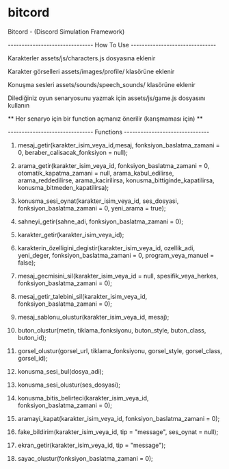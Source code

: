 # bitcord
Bitcord - (Discord Simulation Framework)

------------------------------- How To Use -------------------------------

Karakterler assets/js/characters.js dosyasına eklenir

Karakter görselleri assets/images/profile/ klasörüne eklenir

Konuşma sesleri assets/sounds/speech_sounds/ klasörüne eklenir

Dilediğiniz oyun senaryosunu yazmak için assets/js/game.js dosyasını kullanın



** Her senaryo için bir function açmanız önerilir (karışmaması için) **



------------------------------- Functions -------------------------------

1. mesaj_getir(karakter_isim_veya_id,mesaj, fonksiyon_baslatma_zamani = 0, beraber_calisacak_fonksiyon = null);

2. arama_getir(karakter_isim_veya_id, fonksiyon_baslatma_zamani = 0, otomatik_kapatma_zamani = null, arama_kabul_edilirse, arama_reddedilirse, arama_kacirilirsa, konusma_bittiginde_kapatilirsa, konusma_bitmeden_kapatilirsa);

3. konusma_sesi_oynat(karakter_isim_veya_id, ses_dosyasi, fonksiyon_baslatma_zamani = 0, yeni_arama = true);

4. sahneyi_getir(sahne_adi, fonksiyon_baslatma_zamani = 0);

5. karakter_getir(karakter_isim_veya_id);

6. karakterin_özelligini_degistir(karakter_isim_veya_id, ozellik_adi, yeni_deger, fonksiyon_baslatma_zamani = 0, program_veya_manuel = false);

7. mesaj_gecmisini_sil(karakter_isim_veya_id = null, spesifik_veya_herkes, fonksiyon_baslatma_zamani = 0);

8. mesaj_getir_talebini_sil(karakter_isim_veya_id, fonksiyon_baslatma_zamani = 0);

9. mesaj_sablonu_olustur(karakter_isim_veya_id, mesaj);

10. buton_olustur(metin, tiklama_fonksiyonu, buton_style, buton_class, buton_id);

11. gorsel_olustur(gorsel_url, tiklama_fonksiyonu, gorsel_style, gorsel_class, gorsel_id);

12. konusma_sesi_bul(dosya_adi);

13. konusma_sesi_olustur(ses_dosyasi);

14. konusma_bitis_belirteci(karakter_isim_veya_id, fonksiyon_baslatma_zamani = 0);

15. aramayi_kapat(karakter_isim_veya_id, fonksiyon_baslatma_zamani = 0);

16. fake_bildirim(karakter_isim_veya_id, tip = "message", ses_oynat = null);

17. ekran_getir(karakter_isim_veya_id, tip = "message");

18. sayac_olustur(fonksiyon_baslatma_zamani = 0);

